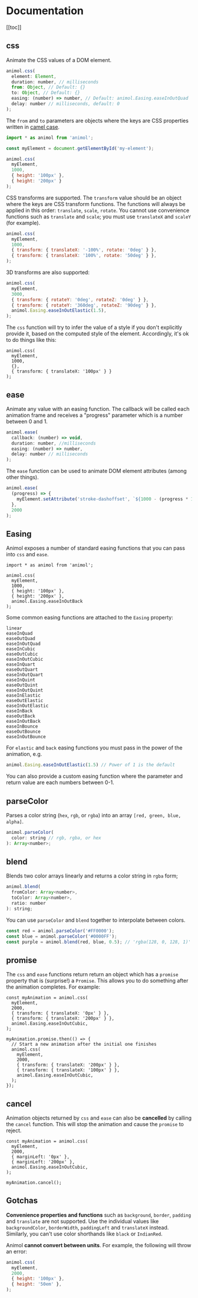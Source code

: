 # Documentation

[[toc]]

## css

Animate the CSS values of a DOM element.

```javascript
animol.css(
  element: Element,
  duration: number, // milliseconds
  from: Object, // Default: {}
  to: Object, // Default: {}
  easing: (number) => number, // Default: animol.Easing.easeInOutQuad
  delay: number // milliseconds, default: 0
);
```

The `from` and `to` parameters are objects where the keys are CSS properties written in [camel case](https://en.wikipedia.org/wiki/Camel_case).

```javascript
import * as animol from 'animol';

const myElement = document.getElementById('my-element');

animol.css(
  myElement,
  1000,
  { height: '100px' },
  { height: '200px' }
);
```

<Css-1 />

CSS transforms are supported. The `transform` value should be an object where the keys are CSS transform functions. The functions will always be applied in this order: `translate`, `scale`, `rotate`. You cannot use convenience functions such as `translate` and `scale`; you must use `translateX` and `scaleY` (for example).

```javascript
animol.css(
  myElement,
  1000,
  { transform: { translateX: '-100%', rotate: '0deg' } },
  { transform: { translateX: '100%', rotate: '50deg' } },
);
```

<Css-2 />

3D transforms are also supported:

```javascript
animol.css(
  myElement,
  3000,
  { transform: { rotateY: '0deg', rotateZ: '0deg' } },
  { transform: { rotateY: '360deg', rotateZ: '90deg' } },
  animol.Easing.easeInOutElastic(1.5),
);
```

<Css-3 />

The `css` function will try to infer the value of a style if you don't explicitly provide it, based on the computed style of the element. Accordingly, it's ok to do things like this:

```javascript{4}
animol.css(
  myElement,
  1000,
  {},
  { transform: { translateX: '100px' } }
);
```

## ease

Animate any value with an easing function. The callback will be called each animation frame and receives a "progress" parameter which is a number between 0 and 1.

```javascript
animol.ease(
  callback: (number) => void,
  duration: number, //milliseconds
  easing: (number) => number,
  delay: number // milliseconds
);
```

The `ease` function can be used to animate DOM element attributes (among other things).

```javascript
animol.ease(
  (progress) => {
    myElement.setAttribute('stroke-dashoffset', `${1000 - (progress * 1000)}`)
  },
  2000
);
```

<EaseSvg/>

## Easing

Animol exposes a number of standard easing functions that you can pass into `css` and `ease`.

```javascript{8}
import * as animol from 'animol';

animol.css(
  myElement,
  1000,
  { height: '100px' },
  { height: '200px' },
  animol.Easing.easeInOutBack
);
```

Some common easing functions are attached to the `Easing` property:
```
linear
easeInQuad
easeOutQuad
easeInOutQuad
easeInCubic
easeOutCubic
easeInOutCubic
easeInQuart
easeOutQuart
easeInOutQuart
easeInQuint
easeOutQuint
easeInOutQuint
easeInElastic
easeOutElastic
easeInOutElastic
easeInBack
easeOutBack
easeInOutBack
easeInBounce
easeOutBounce
easeInOutBounce
```

For `elastic` and `back` easing functions you must pass in the power of the animation, e.g.
```javascript
animol.Easing.easeInOutElastic(1.5) // Power of 1 is the default
```

You can also provide a custom easing function where the parameter and return value are each numbers between 0-1.

## parseColor

Parses a color string (`hex`, `rgb`, or `rgba`) into an array `[red, green, blue, alpha]`.

```javascript
animol.parseColor(
  color: string // rgb, rgba, or hex
): Array<number>;
```

## blend

Blends two color arrays linearly and returns a color string in `rgba` form;

```javascript
animol.blend(
  fromColor: Array<number>,
  toColor: Array<number>,
  ratio: number
): string;
```

You can use `parseColor` and `blend` together to interpolate between colors.

```javascript
const red = animol.parseColor('#FF0000');
const blue = animol.parseColor('#0000FF');
const purple = animol.blend(red, blue, 0.5); // 'rgba(128, 0, 128, 1)'
```

## promise

The `css` and `ease` functions return return an object which has a `promise` property that is (surprise!) a `Promise`. This allows you to do something after the animation completes. For example: 

```javascript{9}
const myAnimation = animol.css(
  myElement,
  2000,
  { transform: { translateX: '0px' } },
  { transform: { translateX: '200px' } },
  animol.Easing.easeInOutCubic,
);

myAnimation.promise.then(() => {
  // Start a new animation after the initial one finishes
  animol.css(
    myElement,
    2000,
    { transform: { translateX: '200px' } },
    { transform: { translateX: '100px' } },
    animol.Easing.easeInOutCubic,
  );
});
```

<Promises/>

## cancel

Animation objects returned by `css` and `ease` can also be **cancelled** by calling the `cancel` function. This will stop the animation and cause the `promise` to reject.

```javascript{9}
const myAnimation = animol.css(
  myElement,
  2000,
  { marginLeft: '0px' },
  { marginLeft: '200px' },
  animol.Easing.easeInOutCubic,
);

myAnimation.cancel();
```

## Gotchas

**Convenience properties and functions** such as `background`, `border`, `padding` and `translate` are not supported. Use the individual values like `backgroundColor`, `borderWidth`, `paddingLeft` and `translateX` instead. Similarly, you can't use color shorthands like `black` or `IndianRed`.

Animol **cannot convert between units**. For example, the following will throw an error:
```javascript
animol.css(
  myElement,
  2000,
  { height: '100px' },
  { height: '50em' },
);
```